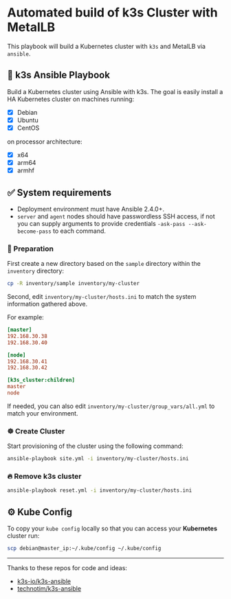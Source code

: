 # Automated build of k3s Cluster with MetalLB

This playbook will build a Kubernetes cluster with `k3s` and MetalLB via `ansible`.

## 📖 k3s Ansible Playbook

Build a Kubernetes cluster using Ansible with k3s. The goal is easily install a HA Kubernetes cluster on machines running:

- [X] Debian
- [X] Ubuntu
- [X] CentOS

on processor architecture:

- [X] x64
- [X] arm64
- [X] armhf

## ✅ System requirements

* Deployment environment must have Ansible 2.4.0+.
* `server` and `agent` nodes should have passwordless SSH access, if not you can supply arguments to provide credentials `-ask-pass --ask-become-pass` to each command.

### 🍴 Preparation

First create a new directory based on the `sample` directory within the `inventory` directory:

```bash
cp -R inventory/sample inventory/my-cluster
```

Second, edit `inventory/my-cluster/hosts.ini` to match the system information gathered above. 

For example:

```ini
[master]
192.168.30.38
192.168.30.40

[node]
192.168.30.41
192.168.30.42

[k3s_cluster:children]
master
node
```

If needed, you can also edit `inventory/my-cluster/group_vars/all.yml` to match your environment.

### ☸️ Create Cluster

Start provisioning of the cluster using the following command:

```bash
ansible-playbook site.yml -i inventory/my-cluster/hosts.ini
```

### 🔥 Remove k3s cluster

```bash
ansible-playbook reset.yml -i inventory/my-cluster/hosts.ini
```

## ⚙️ Kube Config

To copy your `kube config` locally so that you can access your **Kubernetes** cluster run:

```bash
scp debian@master_ip:~/.kube/config ~/.kube/config
```

----

Thanks to these repos for code and ideas:

* [k3s-io/k3s-ansible](https://github.com/k3s-io/k3s-ansible)
* [technotim/k3s-ansible](https://github.com/geerlingguy/turing-pi-cluster)
